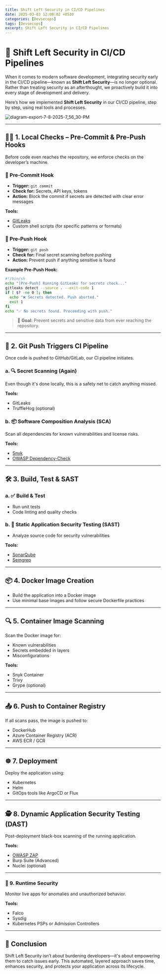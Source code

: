 ```yaml
---
title: Shift Left Security in CI/CD Pipelines
date: 2025-03-03 12:08:02 +0530
categories: [Devsecops]
tags: [Devsecops]
excerpt: Shift Left Security in CI/CD Pipelines 
---
```




# 🔐 Shift Left Security in CI/CD Pipelines 

When it comes to modern software development, integrating security early in the CI/CD pipeline—known as **Shift Left Security**—is no longer optional. Rather than treating security as an afterthought, we proactively build it into every stage of development and delivery.

Here’s how we implemented **Shift Left Security** in our CI/CD pipeline, step by step, using real tools and processes.


![diagram-export-7-8-2025-7_56_30-PM](https://github.com/user-attachments/assets/156c1821-92dc-412f-9459-004becb44f82)


---

## 🧑‍💻 1. Local Checks – Pre-Commit & Pre-Push Hooks

Before code even reaches the repository, we enforce checks on the developer’s machine.

### 🔸 Pre-Commit Hook
- **Trigger:** `git commit`
- **Check for:** Secrets, API keys, tokens
- **Action:** Block the commit if secrets are detected with clear error messages

**Tools:**
- [GitLeaks](https://github.com/gitleaks/gitleaks)
- Custom shell scripts (for specific patterns or formats)

### 🔸 Pre-Push Hook
- **Trigger:** `git push`
- **Check for:** Final secret scanning before pushing
- **Action:** Prevent push if anything sensitive is found

**Example Pre-Push Hook:**
```bash
#!/bin/sh
echo "[Pre-Push] Running GitLeaks for secrets check..."
gitleaks detect --source . --exit-code 1
if [ $? -ne 0 ]; then
  echo "❌ Secrets detected. Push aborted."
  exit 1
fi
echo "✅ No secrets found. Proceeding with push."
```

> 🎯 **Goal:** Prevent secrets and sensitive data from ever reaching the repository.

---

## 🚀 2. Git Push Triggers CI Pipeline

Once code is pushed to GitHub/GitLab, our CI pipeline initiates.

### a. 🔍 Secret Scanning (Again)
Even though it's done locally, this is a safety net to catch anything missed.

**Tools:**
- GitLeaks
- TruffleHog (optional)

### b. 📦 Software Composition Analysis (SCA)
Scan all dependencies for known vulnerabilities and license risks.

**Tools:**
- [Snyk](https://snyk.io/)
- [OWASP Dependency-Check](https://owasp.org/www-project-dependency-check/)

---

## 🛠️ 3. Build, Test & SAST

### a. ✅ Build & Test
- Run unit tests
- Code linting and quality checks

### b. 🧠 Static Application Security Testing (SAST)
- Analyze source code for security vulnerabilities

**Tools:**
- [SonarQube](https://www.sonarqube.org/)
- [Semgrep](https://semgrep.dev/)

---

## 📦 4. Docker Image Creation

- Build the application into a Docker image
- Use minimal base images and follow secure Dockerfile practices

---

## 🔍 5. Container Image Scanning

Scan the Docker image for:
- Known vulnerabilities
- Secrets embedded in layers
- Misconfigurations

**Tools:**
- Snyk Container
- Trivy
- Grype (optional)

---

## 📤 6. Push to Container Registry

If all scans pass, the image is pushed to:
- DockerHub
- Azure Container Registry (ACR)
- AWS ECR / GCR

---

## ☸️ 7. Deployment

Deploy the application using:
- Kubernetes
- Helm
- GitOps tools like ArgoCD or Flux

---

## 🕵️ 8. Dynamic Application Security Testing (DAST)

Post-deployment black-box scanning of the running application.

**Tools:**
- [OWASP ZAP](https://owasp.org/www-project-zap/)
- Burp Suite (Advanced)
- Nuclei (optional)

---


### 🧩 9. Runtime Security
Monitor live apps for anomalies and unauthorized behavior.

**Tools:**
- Falco
- Sysdig
- Kubernetes PSPs or Admission Controllers

---


## 🏁 Conclusion

Shift Left Security isn’t about burdening developers—it's about empowering them to catch issues early. This automated, layered approach saves time, enhances security, and protects your application across its lifecycle.
